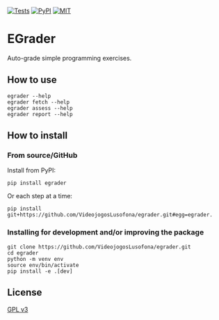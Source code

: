 [![Tests](https://github.com/VideojogosLusofona/egrader/actions/workflows/tests.yml/badge.svg)](https://github.com/VideojogosLusofona/egrader/actions/workflows/tests.yml)
[![PyPI](https://img.shields.io/pypi/v/egrader)](https://pypi.org/project/egrader/)
[![MIT](https://img.shields.io/badge/license-GPLv3-yellowgreen.svg)](https://www.tldrlegal.com/license/gnu-general-public-license-v3-gpl-3)

# EGrader

Auto-grade simple programming exercises.

## How to use

```text
egrader --help
egrader fetch --help
egrader assess --help
egrader report --help
```

## How to install

### From source/GitHub

Install from PyPI:

```text
pip install egrader
```

Or each step at a time:

```text
pip install git+https://github.com/VideojogosLusofona/egrader.git#egg=egrader.
```

### Installing for development and/or improving the package

```text
git clone https://github.com/VideojogosLusofona/egrader.git
cd egrader
python -m venv env
source env/bin/activate
pip install -e .[dev]
```

<!-- On Windows replace `source env/bin/activate` with `. env\Scripts\activate`.-->

## License

[GPL v3](LICENSE)
